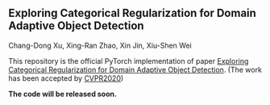 ## Exploring Categorical Regularization for Domain Adaptive Object Detection
Chang-Dong Xu, Xing-Ran Zhao, Xin Jin, Xiu-Shen Wei

This repository is the official PyTorch implementation of paper [Exploring Categorical Regularization for Domain Adaptive Object Detection](). (The work has been accepted by [CVPR2020](http://cvpr2020.thecvf.com/))

**The code will be released soon.**

